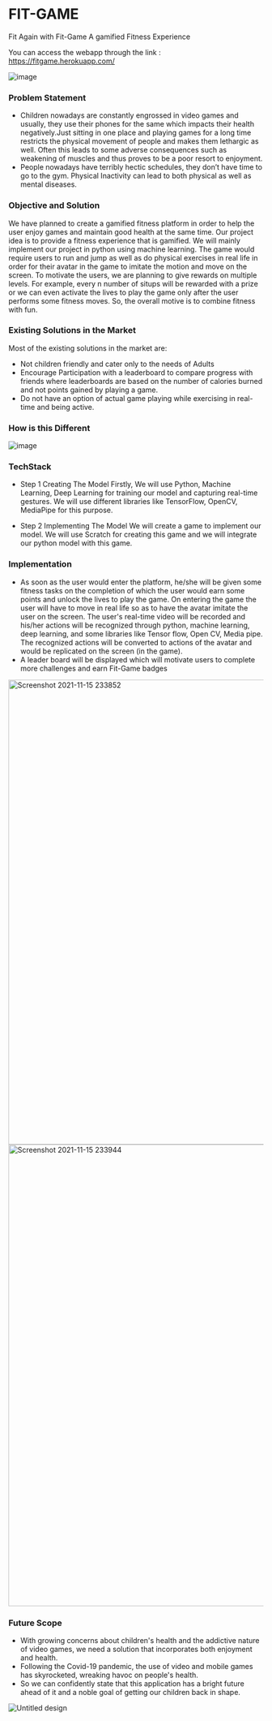 
# FIT-GAME
Fit Again with Fit-Game
A gamified Fitness Experience

You can access the webapp through the link : https://fitgame.herokuapp.com/

![image](https://user-images.githubusercontent.com/75574159/141606917-f5a8caaa-9c9c-4b38-9bb0-b5485bc65d6b.png)


### Problem Statement
- Children nowadays are constantly engrossed in video games and usually, they use their phones for the same which impacts their health negatively.Just sitting in one place and playing games for a long time restricts the physical movement of people and makes them lethargic as well. Often this leads to some adverse consequences such as weakening of muscles and thus proves to be a poor resort to enjoyment.
- People nowadays have terribly hectic schedules, they don’t have time to go to the gym. Physical Inactivity can lead to both physical as well as mental diseases.

### Objective and Solution

We have planned to create a gamified fitness platform in order to help the user enjoy games and maintain good health at the same time. Our project idea is to provide a fitness experience that is gamified. We will mainly implement our project in python using machine learning. The game would require users to run and jump as well as do physical exercises in real life in order for their avatar in the game to imitate the motion and move on the screen. To motivate the users, we are planning to give rewards on multiple levels. For example, every n number of situps will be rewarded with a prize or we can even activate the lives to play the game only after the user performs some fitness moves. So, the overall motive is to combine fitness with fun.

### Existing Solutions in the Market

Most of the existing solutions in the market are:
- Not children friendly and cater only to the needs of Adults
- Encourage Participation with a leaderboard to compare progress with friends where leaderboards are based on the number of calories burned and not points gained by playing a game.
- Do not have an option of actual game playing while exercising in real-time and being active.

### How is this Different

![image](https://user-images.githubusercontent.com/75574159/141606968-06f3e026-efcf-4510-ba43-7f793773117b.png)


### TechStack

- Step 1 Creating The Model
Firstly, We will use Python, Machine Learning, Deep Learning for training our model and capturing real-time gestures. We will use different libraries like TensorFlow, OpenCV, MediaPipe for this purpose.

- Step 2 Implementing The Model
We will create a game to implement our model. We will use Scratch for creating this game and we will integrate our python model with this game.

### Implementation

- As soon as the user would enter the platform, he/she will be given some fitness tasks on the completion of which the user would earn some points and unlock the lives to play the game. 
On entering the game the user will have to move in real life so as to have the avatar imitate the user on the screen. The user's real-time video will be recorded and his/her actions will be recognized through python, machine learning, deep learning, and some libraries like Tensor flow, Open CV, Media pipe. The recognized actions will be converted to actions of the avatar and would be replicated on the screen (in the game).
- A leader board will be displayed which will motivate users to complete more challenges and earn Fit-Game badges
<img width="916" alt="Screenshot 2021-11-15 233852" src="https://user-images.githubusercontent.com/76937237/141832700-9968e013-f9ad-4016-944e-8399dd9442fa.png">

<img width="910" alt="Screenshot 2021-11-15 233944" src="https://user-images.githubusercontent.com/76937237/141832672-1137919e-b156-4672-a57f-39ea80e4bf6e.png">


### Future Scope
- With growing concerns about children's health and the addictive nature of video games, we need a solution that incorporates both enjoyment and health.
- Following the Covid-19 pandemic, the use of video and mobile games has skyrocketed, wreaking havoc on people's health.
- So we can confidently state that this application has a bright future ahead of it and a noble goal of getting our children back in shape.


![Untitled design](https://user-images.githubusercontent.com/75574159/141607104-18671f83-67cb-4307-ac2e-c19e18099e31.jpg)


